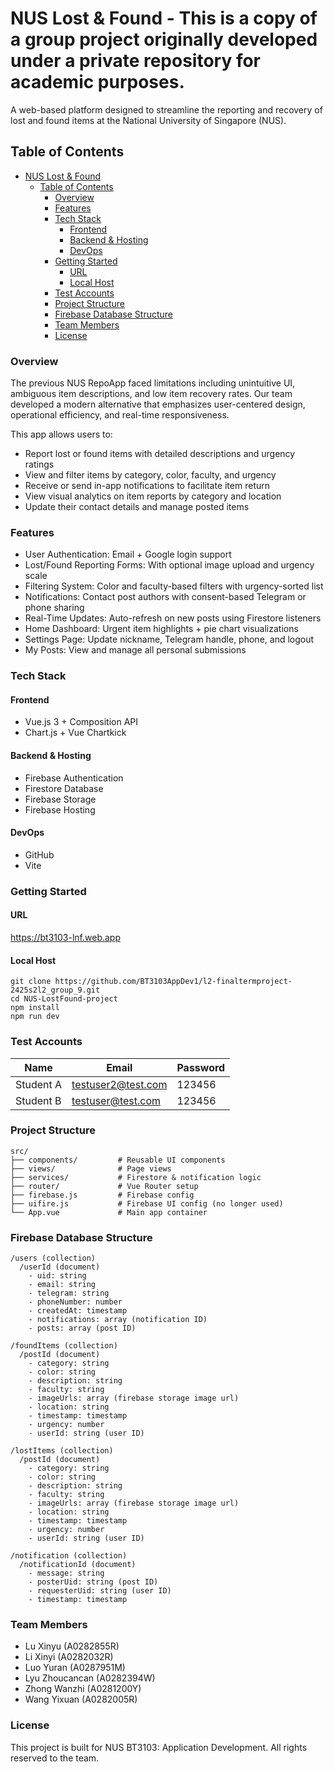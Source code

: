 # NUS Lost & Found - This is a copy of a group project originally developed under a private repository for academic purposes.

A web-based platform designed to streamline the reporting and recovery of lost and found items at the National University of Singapore (NUS).

## Table of Contents
- [NUS Lost \& Found](#nus-lost--found)
  - [Table of Contents](#table-of-contents)
    - [Overview](#overview)
    - [Features](#features)
    - [Tech Stack](#tech-stack)
      - [Frontend](#frontend)
      - [Backend \& Hosting](#backend--hosting)
      - [DevOps](#devops)
    - [Getting Started](#getting-started)
      - [URL](#url)
      - [Local Host](#local-host)
    - [Test Accounts](#test-accounts)
    - [Project Structure](#project-structure)
    - [Firebase Database Structure](#firebase-database-structure)
    - [Team Members](#team-members)
    - [License](#license)

### Overview

The previous NUS RepoApp faced limitations including unintuitive UI, ambiguous item descriptions, and low item recovery rates. Our team developed a modern alternative that emphasizes user-centered design, operational efficiency, and real-time responsiveness.

This app allows users to:

- Report lost or found items with detailed descriptions and urgency ratings
- View and filter items by category, color, faculty, and urgency
- Receive or send in-app notifications to facilitate item return
- View visual analytics on item reports by category and location
- Update their contact details and manage posted items


### Features

- User Authentication: Email + Google login support
- Lost/Found Reporting Forms: With optional image upload and urgency scale
- Filtering System: Color and faculty-based filters with urgency-sorted list
- Notifications: Contact post authors with consent-based Telegram or phone sharing
- Real-Time Updates: Auto-refresh on new posts using Firestore listeners
- Home Dashboard: Urgent item highlights + pie chart visualizations
- Settings Page: Update nickname, Telegram handle, phone, and logout
- My Posts: View and manage all personal submissions

### Tech Stack

#### Frontend

- Vue.js 3 + Composition API
- Chart.js + Vue Chartkick

#### Backend & Hosting

- Firebase Authentication
- Firestore Database
- Firebase Storage
- Firebase Hosting

#### DevOps

- GitHub
- Vite

### Getting Started 

#### URL
https://bt3103-lnf.web.app

#### Local Host
    git clone https://github.com/BT3103AppDev1/l2-finaltermproject-2425s2l2_group_9.git
    cd NUS-LostFound-project
    npm install
    npm run dev

### Test Accounts

| Name      | Email               | Password |
|-----------|---------------------|----------|
| Student A | testuser2@test.com  | 123456   |
| Student B | testuser@test.com   | 123456   |

### Project Structure

    src/
    ├── components/         # Reusable UI components
    ├── views/              # Page views
    ├── services/           # Firestore & notification logic
    ├── router/             # Vue Router setup
    ├── firebase.js         # Firebase config
    ├── uifire.js           # Firebase UI config (no longer used)
    └── App.vue             # Main app container


### Firebase Database Structure

    /users (collection)
      /userId (document)
        - uid: string
        - email: string
        - telegram: string
        - phoneNumber: number
        - createdAt: timestamp
        - notifications: array (notification ID)
        - posts: array (post ID)

    /foundItems (collection)
      /postId (document)
        - category: string
        - color: string
        - description: string
        - faculty: string
        - imageUrls: array (firebase storage image url)
        - location: string
        - timestamp: timestamp
        - urgency: number
        - userId: string (user ID)
    
    /lostItems (collection)
      /postId (document)
        - category: string
        - color: string
        - description: string
        - faculty: string
        - imageUrls: array (firebase storage image url)
        - location: string
        - timestamp: timestamp
        - urgency: number
        - userId: string (user ID)
  
    /notification (collection)
      /notificationId (document)
        - message: string
        - posterUid: string (post ID)
        - requesterUid: string (user ID)
        - timestamp: timestamp

### Team Members
- Lu Xinyu (A0282855R)
- Li Xinyi (A0282032R)
- Luo Yuran (A0287951M)
- Lyu Zhoucancan (A0282394W)
- Zhong Wanzhi (A0281200Y)
- Wang Yixuan (A0282005R)

### License

This project is built for NUS BT3103: Application Development. 
All rights reserved to the team.
